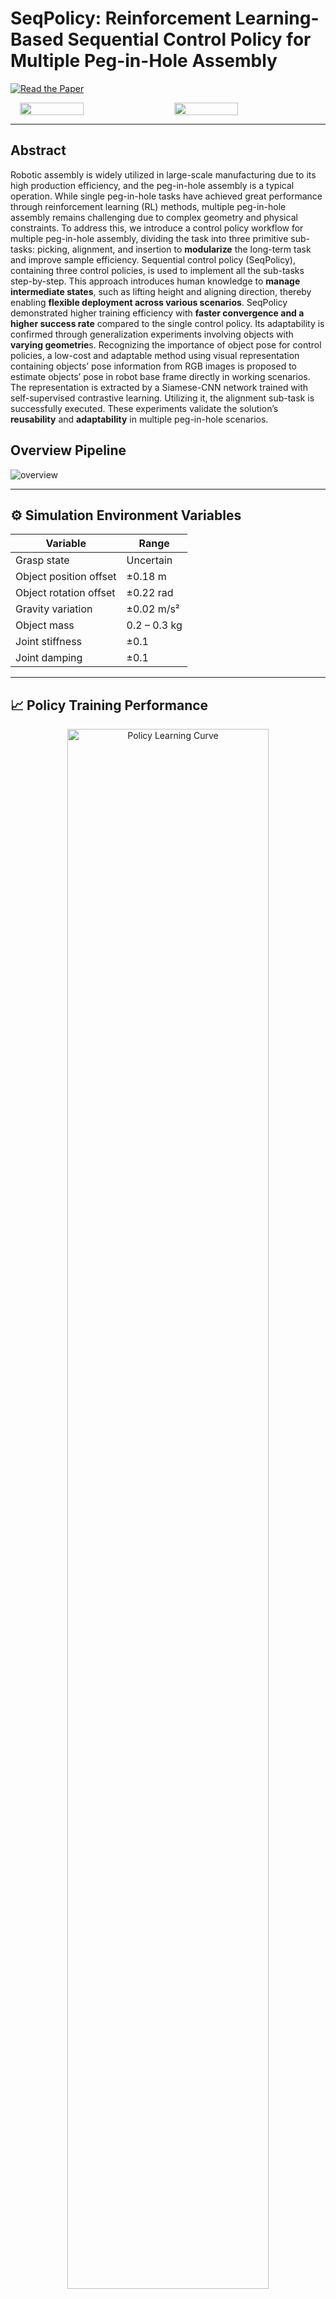 # SeqPolicy: Reinforcement Learning-Based Sequential Control Policy for Multiple Peg-in-Hole Assembly

[![Read the Paper](https://img.shields.io/badge/Read%20Paper-CAAI%20Artificial%20Intelligence%20Research-blue?style=for-the-badge&logo=readthedocs)](https://www.sciopen.com/article/10.26599/AIR.2024.9150043)

<div style="display: flex; gap: 20px; justify-content: center; flex-wrap: wrap;">
  <img src="https://github.com/calmdw/SeqPolicy/blob/main/Pick.gif" width="45%">
  <img src="https://github.com/calmdw/SeqPolicy/blob/main/align_insert.gif" width="45%">
</div>

---

## Abstract
Robotic assembly is widely utilized in large-scale manufacturing due to its high production efficiency, and the peg-in-hole assembly is a typical operation. While single peg-in-hole tasks have achieved great performance through reinforcement learning (RL) methods, multiple peg-in-hole assembly remains challenging due to complex geometry and physical constraints. To address this, we introduce a control policy workflow for multiple peg-in-hole assembly, dividing the task into three primitive sub-tasks: picking, alignment, and insertion to **modularize** the long-term task and improve sample efficiency. Sequential control policy (SeqPolicy), containing three control policies, is used to implement all the sub-tasks step-by-step. This approach introduces human knowledge to **manage intermediate states**, such as lifting height and aligning direction, thereby enabling **flexible deployment across various scenarios**. SeqPolicy demonstrated higher training efficiency with **faster convergence and a higher success rate** compared to the single control policy. Its adaptability is confirmed through generalization experiments involving objects with **varying geometrie**s. Recognizing the importance of object pose for control policies, a low-cost and adaptable method using visual representation containing objects’ pose information from RGB images is proposed to estimate objects’ pose in robot base frame directly in working scenarios. The representation is extracted by a Siamese-CNN network trained with self-supervised contrastive learning. Utilizing it, the alignment sub-task is successfully executed. These experiments validate the solution’s **reusability** and **adaptability** in multiple peg-in-hole scenarios.


## Overview Pipeline

![overview](https://github.com/user-attachments/assets/9a4e68b3-88c2-4ddb-8546-a1759d26e27a)

---

## ⚙️ Simulation Environment Variables

| Variable               | Range             |
|------------------------|------------------|
| Grasp state            | Uncertain         |
| Object position offset | ±0.18 m           |
| Object rotation offset | ±0.22 rad         |
| Gravity variation      | ±0.02 m/s²        |
| Object mass            | 0.2 – 0.3 kg      |
| Joint stiffness        | ±0.1              |
| Joint damping          | ±0.1              |

---

## 📈 Policy Training Performance

<p align="center">
  <img src="https://github.com/user-attachments/assets/879ef321-a9a4-4303-8509-22558f61101e" width="80%" alt="Policy Learning Curve">
</p>

---

## 🔬 Ablation Study: Impact of Observations

| Observations Used                                           | Success Rate |
|-------------------------------------------------------------|--------------|
| Peg pose, EEF pose, hole pose, hand force                   | 0.912        |
| Peg pose, hole position                                     | 0.898        |
| Joint angle, hole position, hand force                      | 0.882        |
| EEF pose, hole position                                     | 0.497        |
| Joint angle, hole position                                  | 0.514        |
| Joint angle, hand force                                     | 0.012        |

---

## 🧪 Generalization to Unseen Geometries
<!--
<p align="center">
  <img src="https://github.com/user-attachments/assets/d128fd65-153d-4593-ac69-0566b851627b" width="80%" alt="Generalization Test">
</p>
-->

| Geometry   | Success Rate |
|------------|--------------|
| Square     | 0.868        |
| Triangle   | 0.787        |
| Ellipse    | 0.901        |

---

## 📚 BibTeX
<pre> 
@article{Liu2024, 
author = {Xinyu Liu and Chao Zeng and Chenguang Yang and Jianwei Zhang},
title = {Reinforcement Learning-Based Sequential Control Policy for Multiple Peg-in-Hole Assembly},
year = {2024},
journal = {CAAI Artificial Intelligence Research},
volume = {3},
pages = {9150043},
keywords = {deep reinforcement learning, multiple peg-in-hole assembly, self-supervised contrastive learning},
url = {https://www.sciopen.com/article/10.26599/AIR.2024.9150043},
doi = {10.26599/AIR.2024.9150043},
}
</pre>



